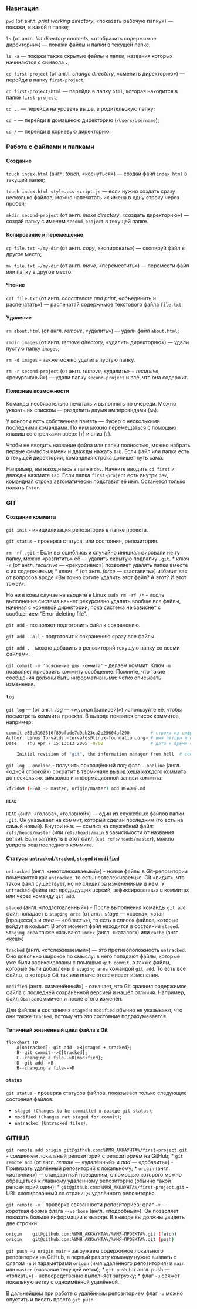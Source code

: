 ### Навигация
`pwd` (от англ. _print working directory_, «показать рабочую папку») — покажи, в какой я папке;

`ls` (от англ. _list directory contents_, «отобразить содержимое директории») — покажи файлы и папки в текущей папке;

`ls -a` — покажи также скрытые файлы и папки, названия которых начинаются с символа __`.`__;

`cd first-project` (от англ. _change directory_, «сменить директорию») — перейди в папку `first-project`;

`cd first-project/html` — перейди в папку `html`, которая находится в папке `first-project`;

`cd ..` — перейди на уровень выше, в родительскую папку;

`cd ~` — перейди в домашнюю директорию (`/Users/Username`);

`cd /` — перейди в корневую директорию.

### Работа с файлами и папками

#### Создание

`touch index.html` (англ. _touch_, «коснуться») — создай файл `index.html` в текущей папке;

`touch index.html style.css script.js` — если нужно создать сразу несколько файлов, можно напечатать их имена в одну строку через пробел;

`mkdir second-project` (от англ. _make directory_, «создать директорию») — создай папку с именем `second-project` в текущей папке.

#### Копирование и перемещение

`cp file.txt ~/my-dir` (от англ. _copy_, «копировать») — скопируй файл в другое место;

`mv file.txt ~/my-dir` (от англ. _move_, «переместить») — перемести файл или папку в другое место.

#### Чтение

`cat file.txt` (от англ. _concatenate and print_, «объединить и распечатать») — распечатай содержимое текстового файла `file.txt`.

#### Удаление

`rm about.html` (от англ. _remove_, «удалить») — удали файл `about.html`;

`rmdir images` (от англ. _remove directory_, «удалить директорию») — удали пустую папку `images`;

`rm -d images` - также можно удалить пустую папку.

`rm -r second-project` (от англ. _remove_, «удалить» + _recursive_, «рекурсивный») — удали папку `second-project` и всё, что она содержит.

#### Полезные возможности

Команды необязательно печатать и выполнять по очереди. Можно указать их списком — разделить двумя амперсандами (`&&`).

У консоли есть собственная память — буфер с несколькими последними командами. По ним можно перемещаться с помощью клавиш со стрелками вверх (`↑`) и вниз (`↓`).

Чтобы не вводить название файла или папки полностью, можно набрать первые символы имени и дважды нажать `Tab`. Если файл или папка есть в текущей директории, командная строка допишет путь сама.

Например, вы находитесь в папке `dev`. Начните вводить `cd first` и дважды нажмите `Tab`. Если папка `first-project` есть внутри `dev`, командная строка автоматически подставит её имя. Останется только нажать `Enter`.

### GIT

#### Создание коммита

`git init` - инициализация репозитория в папке проекта.

`git status` - проверка статуса, или состояния, репозитория.

`rm -rf .git` - Если вы ошиблись и случайно инициализировали не ту папку, можно «разгитить» её — удалить скрытую подпапку `.git`.
    * ключ `-r` (от англ. _recursive_ — «рекурсивно») позволяет удалять папки вместе с их содержимым;
    * ключ `-f` (от англ. _force_ — «заставить») избавит вас от вопросов вроде «Вы точно хотите удалить этот файл? А этот? И этот тоже?». 

Но ни в коем случае не вводите в Linux `sudo rm -rf /*` - после выполнения система начнет рекурсивно удалять вообще все файлы, начиная с корневой директории, пока система не зависнет с сообщением “Error deleting file”.

`git add` - позволяет подготовить файл к сохранению.

`git add --all` - подготовит к сохранению сразу все файлы.

`git add .` - можно добавить в репозиторий текущую папку со всеми файлами.

`git commit -m 'пояснение для коммита'` - делаем коммит. Ключ `-m` позволяет присвоить коммиту сообщение. Помните, что такие сообщения должны быть информативными: чётко описывать изменения.

#### `log`

`git log` — (от англ. _log_ — «журнал [записей]») используйте её, чтобы посмотреть коммиты проекта. В выводе появится список коммитов, например:
```bash
commit e83c5163316f89bfbde7d9ab23ca2e25604af290        # строка из цифр и латинских букв после слова commit — это хеш коммита;
Author: Linus Torvalds <torvalds@linux-foundation.org> # имя автора и его электронная почта;
Date:   Thu Apr 7 15:13:13 2005 -0700                  # дата и время создания коммита;

    Initial revision of "git", the information manager from hell  # сообщение коммита.
```

`git log --oneline` - получить сокращённый лог; флаг `--oneline` (англ. «одной строкой») сократит в терминале вывод хеша каждого коммита до нескольких символов и информационной записи коммита:
``` bash
7f25d69 (HEAD -> master, origin/master) add README.md
```

#### `HEAD`

`HEAD` (англ. «голова», «головной») — один из служебных файлов папки `.git`. Он указывает на коммит, который сделан последним (то есть на самый новый). Внутри `HEAD` — ссылка на служебный файл: `refs/heads/master` (или `refs/heads/main` в зависимости от названия ветки). Если заглянуть в этот файл (`cat refs/heads/master`), можно увидеть хеш последнего коммита.

#### Статусы `untracked/tracked`, `staged` и `modified`

`untracked` (англ. «неотслеживаемый») - новые файлы в Git-репозитории помечаются как `untracked`, то есть неотслеживаемые. Git «видит», что такой файл существует, но не следит за изменениями в нём. У `untracked`-файла нет предыдущих версий, зафиксированных в коммитах или через команду `git add`.

`staged` (англ. «подготовленный») - После выполнения команды `git add` файл попадает в `staging area` (от англ. _stage_ — «сцена», «этап [процесса]» и _area_ — «область»), то есть в список файлов, которые войдут в коммит. В этот момент файл находится в состоянии `staged`. `Staging area` также называют `index` (англ. «каталог») или `cache` (англ. «кеш»)

`tracked` (англ. «отслеживаемый») — это противоположность `untracked`. Оно довольно широкое по смыслу: в него попадают файлы, которые уже были зафиксированы с помощью `git commit`, а также файлы, которые были добавлены в `staging area` командой `git add`. То есть все файлы, в которых Git так или иначе отслеживает изменения.

`modified` (англ. «изменённый») - означает, что Git сравнил содержимое файла с последней сохранённой версией и нашёл отличия. Например, файл был закоммичен и после этого изменён.

Для файлов в состояниях `staged` и `modified` обычно не указывают, что они также `tracked`, потому что это состояние подразумевается.

#### Типичный жизненный цикл файла в Git

```mermaid
flowchart TD
    A[untracked]--git add-->B{staged + tracked};
    B--git commit-->C[tracked];
    C--changing a file-->D[modified];
    D--git add-->B
    B--changing a file-->D
```
#### `status`

`git status` - проверка статусов файлов. показывает только следующие состояния файлов:
- `staged (Changes to be committed в выводе git status)`;
- `modified (Changes not staged for commit)`;
- `untracked (Untracked files)`.

### GITHUB

`git remote add origin git@github.com:%ИМЯ_АККАУНТА%/first-project.git` - соединяем локальный репозиторий с репозиторием на GitHub;
    * `git remote add` (от англ. _remote_ — «удалённый» и _add_ — «добавить») - Привязать удалённый репозиторий к локальному;
    * `origin` (англ. «источник») — стандартный псевдоним, с помощью которого можно обращаться к главному удалённому репозиторию (обычно такой репозиторий один);
    * `git@github.com:%ИМЯ_АККАУНТА%/first-project.git` - URL скопированный со страницы удалённого репозитория.

`git remote -v` - проверка связанности репозиториев; флаг `-v` — короткая форма флага `--verbose` (англ. «подробный»). Он позволяет показать больше информации в выводе. В выводе вы должны увидеть две строчки:
```bash
origin    git@github.com:%ИМЯ_АККАУНТА%/%ИМЯ-ПРОЕКТА%.git (fetch)
origin    git@github.com:%ИМЯ_АККАУНТА%/%ИМЯ-ПРОЕКТА%.git (push) 
```

`git push -u origin main` - загружаем содержимое локального репозитория на GitHub, в первый раз эту команду нужно вызвать с флагом `-u` и параметрами `origin` (имя удалённого репозитория) и `main` или `master` (название текущей ветки);
    * `git push` (от англ. push — «толкать») - непосредственно выполняет загрузку;
    * флаг `-u` свяжет локальную ветку с одноимённой удалённой.

В дальнейшем при работе с удалённым репозиторием флаг `-u` можно опустить и писать просто `git push`.

